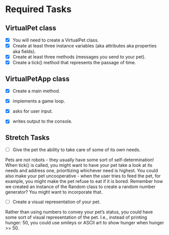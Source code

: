 # Required Tasks
## VirtualPet class
- [X] You will need to create a VirtualPet class.
- [X] Create at least three instance variables (aka attributes aka properties aka fields).
- [X] Create at least three methods (messages you send to your pet).
- [X] Create a tick() method that represents the passage of time.
## VirtualPetApp class
- [X] Create a main method.
- [X] implements a game loop.
- [X] asks for user input.
- [X] writes output to the console.


## Stretch Tasks
- [ ] Give the pet the ability to take care of some of its own needs.

Pets are not robots - they usually have some sort of self-determination! When tick() is called, you might want to have your pet take a look at its needs and address one, prioritizing whichever need is highest. You could also make your pet uncooperative - when the user tries to feed the pet, for example, you might make the pet refuse to eat if it is bored. Remember how we created an instance of the Random class to create a random number generator? You might want to incorporate that.

- [ ] Create a visual representation of your pet.

Rather than using numbers to convey your pet’s status, you could have some sort of visual representation of the pet. I.e., instead of printing hunger: 50, you could use smileys or ASCII art to show hunger when hunger >= 50.
